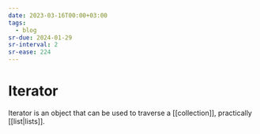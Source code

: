 ```yaml
---
date: 2023-03-16T00:00+03:00
tags:
  - blog
sr-due: 2024-01-29
sr-interval: 2
sr-ease: 224
---
```


# Iterator

Iterator is an object that can be used to traverse a [[collection]], practically
[[list|lists]].
